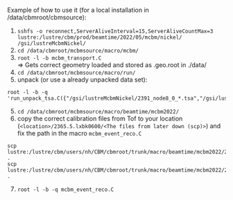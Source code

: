 Example of how to use it (for a local installation in /data/cbmroot/cbmsource):
1) `sshfs -o reconnect,ServerAliveInterval=15,ServerAliveCountMax=3 lustre:/lustre/cbm/prod/beamtime/2022/05/mcbm/nickel/ /gsi/lustreMcbmNickel/`
2) `cd /data/cbmroot/mcbmsource/macro/mcbm/`
3) `root -l -b mcbm_transport.C`  \
   => Gets correct geometry loaded and stored as <setupname>.geo.root in ./data/
4) `cd /data/cbmroot/mcbmsource/macro/run/`
5) unpack (or use a already unpacked data set):
```
root -l -b -q 'run_unpack_tsa.C({"/gsi/lustreMcbmNickel/2391_node8_0_*.tsa","/gsi/lustreMcbmNickel/2391_node8_1_*.tsa","/gsi/lustreMcbmNickel/2391_node8_2_*.tsa","/gsi/lustreMcbmNickel/2391_node8_3_*.tsa","/gsi/lustreMcbmNickel/2391_node8_4_*.tsa","/gsi/lustreMcbmNickel/2391_node8_5_*.tsa","/gsi/lustreMcbmNickel/2391_node9_0_*.tsa","/gsi/lustreMcbmNickel/2391_node9_1_*.tsa","/gsi/lustreMcbmNickel/2391_node9_2_*.tsa","/gsi/lustreMcbmNickel/2391_node9_3_*.tsa","/gsi/lustreMcbmNickel/2391_node9_4_*.tsa","/gsi/lustreMcbmNickel/2391_node9_5_*.tsa"},2391,"mcbm_beam_2021_07_surveyed",100)'
```
5) `cd /data/cbmroot/mcbmsource/macro/beamtime/mcbm2022/`
6) copy the correct calibration files from Tof to your location (`<location>/2365.5.lxbk0600/<The files from later down (scp)>`)  and fix the path in the macro `mcbm_event_reco.C`
```
scp lustre:/lustre/cbm/users/nh/CBM/cbmroot/trunk/macro/beamtime/mcbm2022/2365.5.lxbk0600_set042032500_93_1tofClust.hst.root .
scp lustre:/lustre/cbm/users/nh/CBM/cbmroot/trunk/macro/beamtime/mcbm2022/2365.5.lxbk0600_tofFindTracks.hst.root .
```
7) `root -l -b -q mcbm_event_reco.C`
